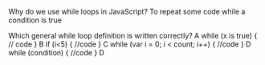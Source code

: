 Why do we use while loops in JavaScript?
To repeat some code while a condition is true

Which general while loop definition is written correctly?
A
while (x is true) {
    // code
}
B
if (i<5) {
    //code
}
C
while (var i = 0; i < count; i++) {
    //code
}
D
while (condition) {
    //code
}
D

